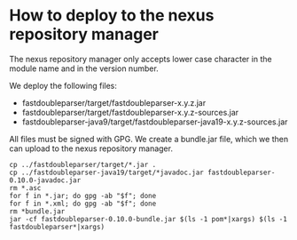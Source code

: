 # How to deploy to the nexus repository manager

The nexus repository manager only accepts lower case character in the module name and in the version
number.

We deploy the following files:

- fastdoubleparser/target/fastdoubleparser-x.y.z.jar
- fastdoubleparser/target/fastdoubleparser-x.y.z-sources.jar
- fastdoubleparser-java9/target/fastdoubleparser-java19-x.y.z-sources.jar


All files must be signed with GPG. We create a bundle.jar file, which we then
can upload to the nexus repository manager.

```shell
cp ../fastdoubleparser/target/*.jar .
cp ../fastdoubleparser-java19/target/*javadoc.jar fastdoubleparser-0.10.0-javadoc.jar 
rm *.asc
for f in *.jar; do gpg -ab "$f"; done
for f in *.xml; do gpg -ab "$f"; done
rm *bundle.jar
jar -cf fastdoubleparser-0.10.0-bundle.jar $(ls -1 pom*|xargs) $(ls -1 fastdoubleparser*|xargs)
```
